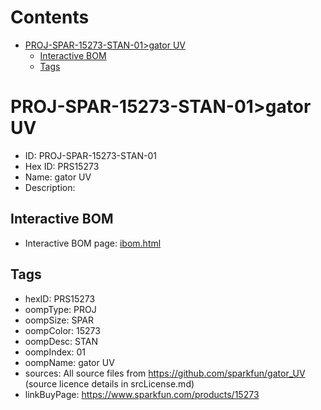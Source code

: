 



Contents
========

* [PROJ-SPAR-15273-STAN-01>gator UV](#proj-spar-15273-stan-01gator-uv)
	* [Interactive BOM](#interactive-bom)
	* [Tags](#tags)

# PROJ-SPAR-15273-STAN-01>gator UV

- ID: PROJ-SPAR-15273-STAN-01
- Hex ID: PRS15273
- Name: gator UV
- Description: 

## Interactive BOM

- Interactive BOM page: [ibom.html](kicad/bom/ibom.html)

## Tags

- hexID: PRS15273
- oompType: PROJ
- oompSize: SPAR
- oompColor: 15273
- oompDesc: STAN
- oompIndex: 01
- oompName: gator UV
- sources: All source files from https://github.com/sparkfun/gator_UV (source licence details in srcLicense.md)
- linkBuyPage: https://www.sparkfun.com/products/15273
